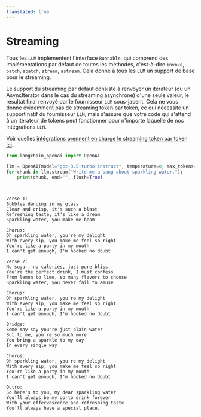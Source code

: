 ```yaml
---
translated: true
---
```


# Streaming

Tous les `LLM` implémentent l'interface `Runnable`, qui comprend des implémentations par défaut de toutes les méthodes, c'est-à-dire `invoke`, `batch`, `abatch`, `stream`, `astream`. Cela donne à tous les `LLM` un support de base pour le streaming.

Le support du streaming par défaut consiste à renvoyer un itérateur (ou un AsyncIterator dans le cas du streaming asynchrone) d'une seule valeur, le résultat final renvoyé par le fournisseur `LLM` sous-jacent. Cela ne vous donne évidemment pas de streaming token par token, ce qui nécessite un support natif du fournisseur `LLM`, mais s'assure que votre code qui s'attend à un itérateur de tokens peut fonctionner pour n'importe laquelle de nos intégrations `LLM`.

Voir quelles [intégrations prennent en charge le streaming token par token ici](/docs/integrations/llms/).

```python
from langchain_openai import OpenAI

llm = OpenAI(model="gpt-3.5-turbo-instruct", temperature=0, max_tokens=512)
for chunk in llm.stream("Write me a song about sparkling water."):
    print(chunk, end="", flush=True)
```

```output


Verse 1:
Bubbles dancing in my glass
Clear and crisp, it's such a blast
Refreshing taste, it's like a dream
Sparkling water, you make me beam

Chorus:
Oh sparkling water, you're my delight
With every sip, you make me feel so right
You're like a party in my mouth
I can't get enough, I'm hooked no doubt

Verse 2:
No sugar, no calories, just pure bliss
You're the perfect drink, I must confess
From lemon to lime, so many flavors to choose
Sparkling water, you never fail to amuse

Chorus:
Oh sparkling water, you're my delight
With every sip, you make me feel so right
You're like a party in my mouth
I can't get enough, I'm hooked no doubt

Bridge:
Some may say you're just plain water
But to me, you're so much more
You bring a sparkle to my day
In every single way

Chorus:
Oh sparkling water, you're my delight
With every sip, you make me feel so right
You're like a party in my mouth
I can't get enough, I'm hooked no doubt

Outro:
So here's to you, my dear sparkling water
You'll always be my go-to drink forever
With your effervescence and refreshing taste
You'll always have a special place.
```
